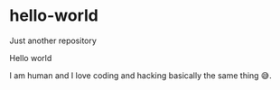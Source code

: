 # hello-world
Just another repository 


Hello world 

 I am human and I love coding and hacking basically the same thing 😅.


